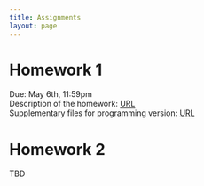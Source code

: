```yaml
---
title: Assignments
layout: page
---
```


# Homework 1

Due: May 6th, 11:59pm  
Description of the homework: [URL](http://files2.gersteinlab.org/public-docs/2023/02.06/cbb752b23_hw1.pdf)  
Supplementary files for programming version: [URL](http://files2.gersteinlab.org/public-docs/2023/02.06/HW1_cbb752b23_programming_supp_files.zip)

# Homework 2
TBD
